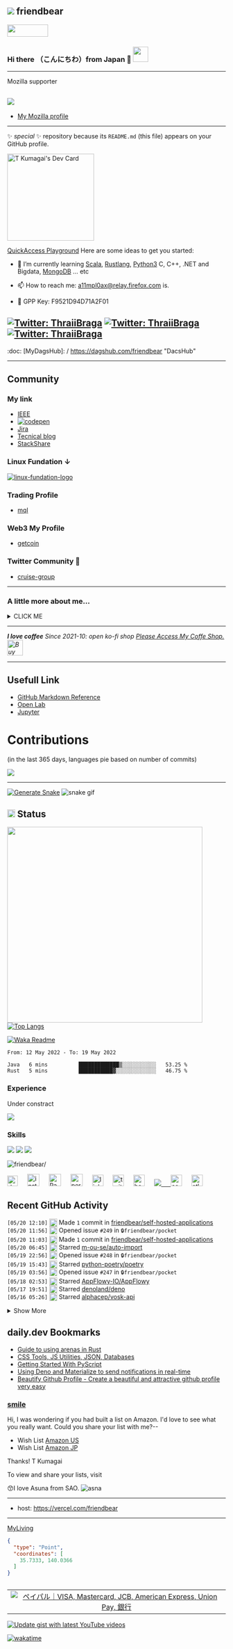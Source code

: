## <img src="https://img.icons8.com/color/48/000000/github--v3.png"/> friendbear 

<a href="https://github.com/sponsors/friendbear" title="Sponsor T Kumagai"><img src="asset/images/sponsor.svg?sanitize=true" width="94" height="28" aria-hidden="true"></a>


### Hi there （こんにちわ）from Japan :japan: <img src="https://raw.githubusercontent.com/friendbear/friendbear/main/wave.gif" width="35px">

---
<!--

![moz://a](asset/images/mozfest-logo.svg)

-->

Mozilla supporter 
## <img src="asset/images/Mozilla-supporter.svg"/>

<!--
![mozilla](asset/images/icons8-firefox-a-free-and-open-source-web-browser-developed-by-the-mozilla-foundation-50.png)
-->

- [My Mozilla profile](https://support.mozilla.org/en-US/user/friendbear)
  

---
 ✨ _special_ ✨ repository because its `README.md` (this file) appears on your GitHub profile.

<a href="https://app.daily.dev/friendbear"><img src="devcard.svg" width="200px" height="200px" alt="T Kumagai's Dev Card"/></a>

[QuickAccess Playground](https://wandbox.org/)
Here are some ideas to get you started:
<!--
- 🔭 I’m currently working on ...
-->
- 🌱 I’m currently learning [Scala](https://users.scala-lang.org/u/friendbear), [Rustlang](https://users.rust-lang.org/u/friendbear), [Python3](https://pypi.org/user/friendbear) C, C++, .NET and Bigdata, [MongoDB](https://www.mongodb.com/community/forums/u/friendbear) ... etc

- 📫 How to reach me: <a href="mailto:a11mpl0ax@relay.firefox.com">a11mpl0ax@relay.firefox.com</a> is.</p>

- 🔑 GPP Key: F9521D94D71A2F01

[![Twitter: ThraiiBraga](https://img.shields.io/twitter/follow/friendbear22?stype=social)](https://twitter.com/friendbear22)
[![Twitter: ThraiiBraga](https://img.shields.io/twitter/follow/bearsworld22?stype=social)](https://twitter.com/bearsworld22)
[![Twitter: ThraiiBraga](https://img.shields.io/twitter/follow/cruise_group_jp?stype=social)](https://twitter.com/cruise_group_jp)
---

:doc: [MyDagsHub]: / https://dagshub.com/friendbear "DacsHub"

---

<!--
<a href="https://app.daily.dev/friendbear"><img src="https://api.daily.dev/devcards/f55171042f5f40e5aeb3b88e315499f7.png?r=9vx" width="400" alt="T Kumagai's Dev Card"/></a>

-->


## Community

### My link
* [IEEE](https://spectrum.ieee.org/u/tomohiro_kumagai)
* [![codepen](/asset/images/odepen-logo.png)](https://codepen.io)
* [Jira](https://friendbear.atlassian.net)
* [Tecnical blog](https://friendbear.hashnode.dev/)
* [StackShare](https://stackshare.io/friendbear)

### Linux Fundation ↓
[![linux-fundation-logo](/asset/images/linux-fundation-logo.png)](https://openprofile.dev/profile/friendbear)


### Trading Profile
- [mql](https://www.mql5.com/ja/users/friendbear)

### Web3 My Profile

- [getcoin](https://gitcoin.co/friendbear)

### Twitter Community 🐥

- [cruise-group](https://twitter.com/i/communities/1498584754915999744)


<!--
- 👯 I’m looking to collaborate on ...
- 🤔 I’m looking for help with ...
- 💬 Ask me about ...

- 😄 Pronouns: ...
- ⚡ Fun fact: ...

-->


---

### A little more about me...

<details><summary>CLICK ME</summary>
<p>

#### We can hide anything, even code!

```scala
    #!/usr/bin/env amm
    import scala.io.Source

    trait Programmer{def programinng()}
    trait Engineer{def writting()}
    trait Manager{def communication()}
    trait FullstackEnginner { this: Programmer with Engineer with Manager =>
        def superman()
    }
    class AboutMe(name: String, weightScale: Range, likeLocations: List[String], likeLanguages: List[String])
    object AboutMe {
      def printAbout() {
        println("MyName is ${name}")
      }
      def apply(weightScale: Range, likeLocations: List[String], likeLanguages: List[String]): AboutMe =
        AboutMe(weightScale, likeLocations, likeLanguage)
    }

    type ProgramData = (Int, String, String)
    def loadProgramData(): List[ProgramData] = {
      Source.fromFile("program.csv").getLines.drop(1).map(s => {val split = s.split(',');(split(0).toInt, split(1), split(2))}).toList
    }

    @main
    def printMe() {
      val programData = loadProgramData
      val likeLogic = (like: String) => like match {
        case "hybrid" | "oop" | "functional" | "el" => true
        case _ => false
      }
      val likeLocations = List("Kyoto, Japan", "Shimane, 出雲大社", "Etc.")
      val langs = for (programs <- programData.filter(p => likeLogic(p._3)) yield programs._2
      AboutMe.apply(55 to 79, likeLocations, langs).name = "T Kumagai" printAbout
    }
```
</p>
</details>

---

<em><b>I love coffee</b> Since 2021-10: open ko-fi shop <a href="https://ko-fi.com/friendbear">Please Access My Coffe Shop.</a>
<a href='https://ko-fi.com/B0B15N77Q' target='_blank'><img height='36' style='border:0px;height:36px;' src='https://cdn.ko-fi.com/cdn/kofi2.png?v=3' border='0' alt='Buy Me a Coffee at ko-fi.com' /></a>
</em>

---

## Usefull Link

- [GitHub Markdown Reference](https://github.github.com/gfm/)
- [Open Lab](https://openlab.ncl.ac.uk/)
- [Jupyter](https://jupyter.org/)


# Contributions
(in the last 365 days, languages pie based on number of commits)

![](./profile-3d-contrib/profile-night-green.svg)

---

[![Generate Snake](https://github.com/friendbear/friendbear/actions/workflows/cronjob-make-snake-picture.yml/badge.svg)](https://github.com/friendbear/friendbear/actions/workflows/cronjob-make-snake-picture.yml)
![snake gif](https://github.com/friendbear/friendbear/blob/output/github-contribution-grid-snake.gif)
## <img src="https://image.flaticon.com/icons/svg/3306/3306281.svg" width=18/> Status
<img src="https://github-readme-stats.vercel.app/api?username=friendbear&count_private=true&theme=dracula" width="450"/>[![Top Langs](https://github-readme-stats.vercel.app/api/top-langs/?username=friendbear&layout=compact&hide=javascript,html,jupyter&theme=dracula)](https://github.com/anuraghazra/github-readme-stats)


[![Waka Readme](https://github.com/friendbear/friendbear/actions/workflows/cronjob-wakatime-generater.yml/badge.svg)](https://github.com/friendbear/friendbear/actions/workflows/cronjob-wakatime-generater.yml)


<!--START_SECTION:waka-->

```text
From: 12 May 2022 - To: 19 May 2022

Java   6 mins          █████████████▒░░░░░░░░░░░   53.25 %
Rust   5 mins          ███████████▓░░░░░░░░░░░░░   46.75 %
```

<!--END_SECTION:waka-->

<!--
![GitHub stats](https://github-readme-stats.vercel.app/api?username=friendbear&show_icons=true)  


![GitHub Activity Graph](https://activity-graph.herokuapp.com/graph?username=friendbear)  

![GitHub streak stats](https://github-readme-streak-stats.herokuapp.com/?user=friendbear)  

[![instagram badge](https://img.shields.io/badge/instagram-inductor.kela-C42D81?style=flat-square&logo=instagram)](https://www.instagram.com/inductor.kela) [![blog badge](https://img.shields.io/badge/blog-blog.inductor.me-1f425f?style=flat-square)](https://blog.inductor.me) 
[![blog badge](https://img.shields.io/badge/speakerdeck-inductor-1f425f?style=flat-square)](https://speakerdeck.com/inductor)

-->

### Experience

Under constract

<img src="https://github-readme-linkedin-iwxercbpe-friendbear22.vercel.app/experience?username=friendbear" />

### Skills

![](https://img.shields.io/badge/-Docker-EEE.svg?logo=docker&style=flat) ![](https://img.shields.io/badge/-Amazon%20AWS-232F3E.svg?logo=amazon-aws&style=flat) ![](https://img.shields.io/badge/-Linux-6C6694.svg?logo=linux&style=flat) 

<p align="left"> <img src=https://komarev.com/ghpvc/?username=friendbear alt=friendbear/> </p>

<p algin="center">
<a href="https://dev.to/friendbear"> 
<img src="https://d2fltix0v2e0sb.cloudfront.net/dev-badge.svg" alt="dev to profile" width="24px"/></a>
&emsp;
<a href= "https://instagram.com/friendbear22">
<img src="https://img.icons8.com/ios-glyphs/256/000000/instagram-new.svg" alt="instagram profile" width="28px"/></a>
&emsp;
<a href="https://www.paypal.com/paypalme/friendbear">
<img src="https://img.icons8.com/ios-glyphs/256/000000/paypal.png" alt="Pay pal me profile" width="28px"/></a> 
&emsp;
<a href="https://friendbear.github.io">
<img src="https://img.icons8.com/material/256/000000/globe--v1.png" alt="personal website" width="28px"/></a>
&emsp;
<a href="https://linkedin.com/in/friendbear">
<img src="https://img.icons8.com/ios-filled/256/000000/linkedin.svg" alt="linked in profile" width="26px"/></a>
&emsp;
<a href="https://twitter.com/friendbear22">
<img src="https://img.icons8.com/ios-filled/256/000000/twitter.svg" alt="twitter profile" width="26px"/></a>
&emsp;
<a href="https://twitter.com/bearsworld22">
<img src="https://img.icons8.com/ios-filled/256/000000/twitter.svg" alt="bearsworld" width="26px"/></a>
&emsp;
<a href="https://stackoverflow.com/users/10924993/t-kumagai">
<img src="https://img.icons8.com/ios/32/000000/stackoverflow.png"/>
&emsp;
<a href="https://community.codenewbie.org/friendbear">
<img src="https://raw.githubusercontent.com/friendbear/friendbear/main/asset/images/icon8-accuracy-50.png" alt="community" width="26px"/></a>
&emsp;
<a href="https://friendbear.atlassian.net">
<img src="https://raw.githubusercontent.com/friendbear/friendbear/main/asset/images/icon8-atlassian-50.png" alt="atlassian" width="26px"/></a>
&emsp;


[email]: mailto:s8zmnonun@relay.firefox.com
[twitter]: https://twitter.com/friendbear22
[devdojo]: https://devdojo.com/friendbear
[dev.to]: https://dev.to/friendbear
[linkedin]: https://www.linkedin.com/in/friendbear
[stakoverflow]: https://stackoverflow.com/users/10924993/t-kumagai


## Recent GitHub Activity

<!--START_SECTION:activity-->
`[05/20 12:10]` <img alt="📝" src="https://github.com/cheesits456/github-activity-readme/raw/master/icons/commit.png" align="top" height="18"> Made `1` commit in [friendbear/self-hosted-applications](https://github.com/friendbear/self-hosted-applications)  
`[05/20 11:56]` <img alt="❗️" src="https://github.com/cheesits456/github-activity-readme/raw/master/icons/issue.png" align="top" height="18"> Opened issue `#249` in <span title="Private Repo">`🔒friendbear/pocket`</span>  
`[05/20 11:03]` <img alt="📝" src="https://github.com/cheesits456/github-activity-readme/raw/master/icons/commit.png" align="top" height="18"> Made `1` commit in [friendbear/self-hosted-applications](https://github.com/friendbear/self-hosted-applications)  
`[05/20 06:45]` <img alt="⭐" src="https://github.com/cheesits456/github-activity-readme/raw/master/icons/star.png" align="top" height="18"> Starred [m-ou-se/auto-import](https://github.com/m-ou-se/auto-import)  
`[05/19 22:56]` <img alt="❗️" src="https://github.com/cheesits456/github-activity-readme/raw/master/icons/issue.png" align="top" height="18"> Opened issue `#248` in <span title="Private Repo">`🔒friendbear/pocket`</span>  
`[05/19 15:43]` <img alt="⭐" src="https://github.com/cheesits456/github-activity-readme/raw/master/icons/star.png" align="top" height="18"> Starred [python-poetry/poetry](https://github.com/python-poetry/poetry)  
`[05/19 03:56]` <img alt="❗️" src="https://github.com/cheesits456/github-activity-readme/raw/master/icons/issue.png" align="top" height="18"> Opened issue `#247` in <span title="Private Repo">`🔒friendbear/pocket`</span>  
`[05/18 02:53]` <img alt="⭐" src="https://github.com/cheesits456/github-activity-readme/raw/master/icons/star.png" align="top" height="18"> Starred [AppFlowy-IO/AppFlowy](https://github.com/AppFlowy-IO/AppFlowy)  
`[05/17 19:51]` <img alt="⭐" src="https://github.com/cheesits456/github-activity-readme/raw/master/icons/star.png" align="top" height="18"> Starred [denoland/deno](https://github.com/denoland/deno)  
`[05/16 05:26]` <img alt="⭐" src="https://github.com/cheesits456/github-activity-readme/raw/master/icons/star.png" align="top" height="18"> Starred [alphacep/vosk-api](https://github.com/alphacep/vosk-api)  

<details><summary>Show More</summary>

`[05/16 05:00]` <img alt="⭐" src="https://github.com/cheesits456/github-activity-readme/raw/master/icons/star.png" align="top" height="18"> Starred [confluentinc/ksql](https://github.com/confluentinc/ksql)  
`[05/15 15:56]` <img alt="❗️" src="https://github.com/cheesits456/github-activity-readme/raw/master/icons/issue.png" align="top" height="18"> Opened issue `#246` in <span title="Private Repo">`🔒friendbear/pocket`</span>  
`[05/15 00:23]` <img alt="⭐" src="https://github.com/cheesits456/github-activity-readme/raw/master/icons/star.png" align="top" height="18"> Starred [curl/curl](https://github.com/curl/curl)  
`[05/14 00:56]` <img alt="❗️" src="https://github.com/cheesits456/github-activity-readme/raw/master/icons/issue.png" align="top" height="18"> Opened issue `#245` in <span title="Private Repo">`🔒friendbear/pocket`</span>  
`[05/13 23:26]` <img alt="⭐" src="https://github.com/cheesits456/github-activity-readme/raw/master/icons/star.png" align="top" height="18"> Starred [Cveinnt/LiveTerm](https://github.com/Cveinnt/LiveTerm)  
`[05/13 08:49]` <img alt="⭐" src="https://github.com/cheesits456/github-activity-readme/raw/master/icons/star.png" align="top" height="18"> Starred [duckdb/duckdb](https://github.com/duckdb/duckdb)  
`[05/12 11:17]` <img alt="⭐" src="https://github.com/cheesits456/github-activity-readme/raw/master/icons/star.png" align="top" height="18"> Starred [arjun-sir/SaveToNotion](https://github.com/arjun-sir/SaveToNotion)  
`[05/12 10:18]` <img alt="⭐" src="https://github.com/cheesits456/github-activity-readme/raw/master/icons/star.png" align="top" height="18"> Starred [github/gh-valet](https://github.com/github/gh-valet)  
`[05/12 05:45]` <img alt="⭐" src="https://github.com/cheesits456/github-activity-readme/raw/master/icons/star.png" align="top" height="18"> Starred [markdoc/markdoc](https://github.com/markdoc/markdoc)  
`[05/11 23:20]` <img alt="⭐" src="https://github.com/cheesits456/github-activity-readme/raw/master/icons/star.png" align="top" height="18"> Starred [twitterdev/twitter-streaming-framework](https://github.com/twitterdev/twitter-streaming-framework)  
`[05/11 08:56]` <img alt="❗️" src="https://github.com/cheesits456/github-activity-readme/raw/master/icons/issue.png" align="top" height="18"> Opened issue `#244` in <span title="Private Repo">`🔒friendbear/pocket`</span>  
`[05/10 10:57]` <img alt="⭐" src="https://github.com/cheesits456/github-activity-readme/raw/master/icons/star.png" align="top" height="18"> Starred [kedacore/keda](https://github.com/kedacore/keda)  
`[05/10 10:07]` <img alt="📂" src="https://github.com/cheesits456/github-activity-readme/raw/master/icons/create-branch.png" align="top" height="18"> Created branch [`main`](https://github.com/friendbear/self-hosted-applications/tree/main) in [friendbear/self-hosted-applications](https://github.com/friendbear/self-hosted-applications)  
`[05/10 09:58]` <img alt="➕" src="https://github.com/cheesits456/github-activity-readme/raw/master/icons/create-repo.png" align="top" height="18"> Created repository [friendbear/self-hosted-applications](https://github.com/friendbear/self-hosted-applications)  
`[05/10 09:47]` <img alt="⭐" src="https://github.com/cheesits456/github-activity-readme/raw/master/icons/star.png" align="top" height="18"> Starred [filebrowser/filebrowser](https://github.com/filebrowser/filebrowser)  
`[05/10 08:56]` <img alt="❗️" src="https://github.com/cheesits456/github-activity-readme/raw/master/icons/issue.png" align="top" height="18"> Opened issue `#243` in <span title="Private Repo">`🔒friendbear/pocket`</span>  
`[05/10 05:59]` <img alt="🍴" src="https://github.com/cheesits456/github-activity-readme/raw/master/icons/fork.png" align="top" height="18"> Forked [TryGhost/Ghost](https://github.com/TryGhost/Ghost) to [friendbear/Ghost](https://github.com/friendbear/Ghost)  
`[05/10 05:54]` <img alt="⭐" src="https://github.com/cheesits456/github-activity-readme/raw/master/icons/star.png" align="top" height="18"> Starred [TryGhost/Ghost](https://github.com/TryGhost/Ghost)  
`[05/08 12:56]` <img alt="❗️" src="https://github.com/cheesits456/github-activity-readme/raw/master/icons/issue.png" align="top" height="18"> Opened issue `#242` in <span title="Private Repo">`🔒friendbear/pocket`</span>  
`[05/08 11:56]` <img alt="❗️" src="https://github.com/cheesits456/github-activity-readme/raw/master/icons/issue.png" align="top" height="18"> Opened issue `#241` in <span title="Private Repo">`🔒friendbear/pocket`</span>  
`[05/08 00:34]` <img alt="⭐" src="https://github.com/cheesits456/github-activity-readme/raw/master/icons/star.png" align="top" height="18"> Starred [BabylonJS/Editor](https://github.com/BabylonJS/Editor)  
`[05/07 13:18]` <img alt="⭐" src="https://github.com/cheesits456/github-activity-readme/raw/master/icons/star.png" align="top" height="18"> Starred [bennadel/Signature-Generator](https://github.com/bennadel/Signature-Generator)  
`[05/07 12:36]` <img alt="⭐" src="https://github.com/cheesits456/github-activity-readme/raw/master/icons/star.png" align="top" height="18"> Starred [Nican/Furland](https://github.com/Nican/Furland)  
`[05/07 09:12]` <img alt="⭐" src="https://github.com/cheesits456/github-activity-readme/raw/master/icons/star.png" align="top" height="18"> Starred [dhondta/dronesploit](https://github.com/dhondta/dronesploit)  
`[05/06 14:15]` <img alt="⭐" src="https://github.com/cheesits456/github-activity-readme/raw/master/icons/star.png" align="top" height="18"> Starred [bluesky-social/adx](https://github.com/bluesky-social/adx)  
`[05/06 13:56]` <img alt="❗️" src="https://github.com/cheesits456/github-activity-readme/raw/master/icons/issue.png" align="top" height="18"> Opened issue `#240` in <span title="Private Repo">`🔒friendbear/pocket`</span>  
`[05/06 05:56]` <img alt="⭐" src="https://github.com/cheesits456/github-activity-readme/raw/master/icons/star.png" align="top" height="18"> Starred [twitterdev/Bookmarks-Notion-Notebook](https://github.com/twitterdev/Bookmarks-Notion-Notebook)  
`[05/06 01:10]` <img alt="⭐" src="https://github.com/cheesits456/github-activity-readme/raw/master/icons/star.png" align="top" height="18"> Starred [rust-lang/this-week-in-rust](https://github.com/rust-lang/this-week-in-rust)  
`[05/05 07:08]` <img alt="⭐" src="https://github.com/cheesits456/github-activity-readme/raw/master/icons/star.png" align="top" height="18"> Starred [odedshimon/BruteShark](https://github.com/odedshimon/BruteShark)  
`[05/05 06:53]` <img alt="⭐" src="https://github.com/cheesits456/github-activity-readme/raw/master/icons/star.png" align="top" height="18"> Starred [m3n0sd0n4ld/uDork](https://github.com/m3n0sd0n4ld/uDork)  
`[05/04 11:43]` <img alt="🎉" src="https://github.com/cheesits456/github-activity-readme/raw/master/icons/merge.png" align="top" height="18"> Merged PR [`#6`](https://github.com//friendbear/100days-of-code-confluent-cloud-kafka/pull/6 'ksql create table, insert, select, transrate..') in [friendbear/100days-of-code-confluent-cloud-kafka](https://github.com/friendbear/100days-of-code-confluent-cloud-kafka)  
`[05/04 11:43]` <img alt="📝" src="https://github.com/cheesits456/github-activity-readme/raw/master/icons/commit.png" align="top" height="18"> Made `2` commits in [friendbear/100days-of-code-confluent-cloud-kafka](https://github.com/friendbear/100days-of-code-confluent-cloud-kafka)  
`[05/04 11:42]` <img alt="✅" src="https://github.com/cheesits456/github-activity-readme/raw/master/icons/pr-open.png" align="top" height="18"> Opened PR [`#6`](https://github.com//friendbear/100days-of-code-confluent-cloud-kafka/pull/6 'ksql create table, insert, select, transrate..') in [friendbear/100days-of-code-confluent-cloud-kafka](https://github.com/friendbear/100days-of-code-confluent-cloud-kafka)  
`[05/04 11:36]` <img alt="📝" src="https://github.com/cheesits456/github-activity-readme/raw/master/icons/commit.png" align="top" height="18"> Made `2` commits in [friendbear/100days-of-code-confluent-cloud-kafka](https://github.com/friendbear/100days-of-code-confluent-cloud-kafka)  
`[05/04 11:36]` <img alt="🎉" src="https://github.com/cheesits456/github-activity-readme/raw/master/icons/merge.png" align="top" height="18"> Merged PR [`#5`](https://github.com//friendbear/100days-of-code-confluent-cloud-kafka/pull/5 '100days of code day2') in [friendbear/100days-of-code-confluent-cloud-kafka](https://github.com/friendbear/100days-of-code-confluent-cloud-kafka)  
`[05/04 11:36]` <img alt="📝" src="https://github.com/cheesits456/github-activity-readme/raw/master/icons/commit.png" align="top" height="18"> Made `1` commit in [friendbear/100days-of-code-confluent-cloud-kafka](https://github.com/friendbear/100days-of-code-confluent-cloud-kafka)  
`[05/04 11:26]` <img alt="✅" src="https://github.com/cheesits456/github-activity-readme/raw/master/icons/pr-open.png" align="top" height="18"> Opened PR [`#5`](https://github.com//friendbear/100days-of-code-confluent-cloud-kafka/pull/5 '100days of code day2') in [friendbear/100days-of-code-confluent-cloud-kafka](https://github.com/friendbear/100days-of-code-confluent-cloud-kafka)  
`[05/04 11:22]` <img alt="📝" src="https://github.com/cheesits456/github-activity-readme/raw/master/icons/commit.png" align="top" height="18"> Made `1` commit in [friendbear/auth-service](https://github.com/friendbear/auth-service)  
`[05/04 07:56]` <img alt="❗️" src="https://github.com/cheesits456/github-activity-readme/raw/master/icons/issue.png" align="top" height="18"> Opened issue `#239` in <span title="Private Repo">`🔒friendbear/pocket`</span>  
`[05/04 07:44]` <img alt="🍴" src="https://github.com/cheesits456/github-activity-readme/raw/master/icons/fork.png" align="top" height="18"> Forked [onceupon/Bash-Oneliner](https://github.com/onceupon/Bash-Oneliner) to [friendbear/Bash-Oneliner](https://github.com/friendbear/Bash-Oneliner)  
`[05/04 03:09]` <img alt="📂" src="https://github.com/cheesits456/github-activity-readme/raw/master/icons/create-branch.png" align="top" height="18"> Created branch [`day3`](https://github.com/friendbear/100days-of-code-confluent-cloud-kafka/tree/day3) in [friendbear/100days-of-code-confluent-cloud-kafka](https://github.com/friendbear/100days-of-code-confluent-cloud-kafka)  
`[05/04 02:05]` <img alt="📝" src="https://github.com/cheesits456/github-activity-readme/raw/master/icons/commit.png" align="top" height="18"> Made `2` commits in [friendbear/100days-of-code-confluent-cloud-kafka](https://github.com/friendbear/100days-of-code-confluent-cloud-kafka)  
`[05/04 01:56]` <img alt="❗️" src="https://github.com/cheesits456/github-activity-readme/raw/master/icons/issue.png" align="top" height="18"> Opened issue `#238` in <span title="Private Repo">`🔒friendbear/pocket`</span>  
`[05/04 01:03]` <img alt="⭐" src="https://github.com/cheesits456/github-activity-readme/raw/master/icons/star.png" align="top" height="18"> Starred [iced-rs/iced](https://github.com/iced-rs/iced)  
`[05/03 12:24]` <img alt="⭐" src="https://github.com/cheesits456/github-activity-readme/raw/master/icons/star.png" align="top" height="18"> Starred [bitlaw-jp/the-constitution-of-japan](https://github.com/bitlaw-jp/the-constitution-of-japan)  
`[05/03 07:05]` <img alt="📂" src="https://github.com/cheesits456/github-activity-readme/raw/master/icons/create-branch.png" align="top" height="18"> Created branch [`master`](https://github.com/friendbear/python-games/tree/master) in [friendbear/python-games](https://github.com/friendbear/python-games)  
`[05/03 06:49]` <img alt="➕" src="https://github.com/cheesits456/github-activity-readme/raw/master/icons/create-repo.png" align="top" height="18"> Created repository [friendbear/python-games](https://github.com/friendbear/python-games)  
`[05/03 06:48]` <img alt="📝" src="https://github.com/cheesits456/github-activity-readme/raw/master/icons/commit.png" align="top" height="18"> Made `3` commits in [friendbear/vector](https://github.com/friendbear/vector)  
`[05/03 06:03]` <img alt="📂" src="https://github.com/cheesits456/github-activity-readme/raw/master/icons/create-branch.png" align="top" height="18"> Created branch [`main`](https://github.com/friendbear/vector/tree/main) in [friendbear/vector](https://github.com/friendbear/vector)  
`[05/03 06:03]` <img alt="➕" src="https://github.com/cheesits456/github-activity-readme/raw/master/icons/create-repo.png" align="top" height="18"> Created repository [friendbear/vector](https://github.com/friendbear/vector)  
`[05/03 04:31]` <img alt="📝" src="https://github.com/cheesits456/github-activity-readme/raw/master/icons/commit.png" align="top" height="18"> Made `1` commit in [friendbear/mailhog-strage-mongodb](https://github.com/friendbear/mailhog-strage-mongodb)  
`[05/03 04:30]` <img alt="📂" src="https://github.com/cheesits456/github-activity-readme/raw/master/icons/create-branch.png" align="top" height="18"> Created branch [`main`](https://github.com/friendbear/mailhog-strage-mongodb/tree/main) in [friendbear/mailhog-strage-mongodb](https://github.com/friendbear/mailhog-strage-mongodb)  
`[05/03 04:29]` <img alt="➕" src="https://github.com/cheesits456/github-activity-readme/raw/master/icons/create-repo.png" align="top" height="18"> Created repository [friendbear/mailhog-strage-mongodb](https://github.com/friendbear/mailhog-strage-mongodb)  
`[05/03 00:27]` <img alt="⭐" src="https://github.com/cheesits456/github-activity-readme/raw/master/icons/star.png" align="top" height="18"> Starred [SebLague/Geographical-Adventures](https://github.com/SebLague/Geographical-Adventures)  
`[05/02 22:57]` <img alt="⭐" src="https://github.com/cheesits456/github-activity-readme/raw/master/icons/star.png" align="top" height="18"> Starred [rcaloras/bash-preexec](https://github.com/rcaloras/bash-preexec)  
`[05/02 22:49]` <img alt="⭐" src="https://github.com/cheesits456/github-activity-readme/raw/master/icons/star.png" align="top" height="18"> Starred [ASHWIN990/ADB-Toolkit](https://github.com/ASHWIN990/ADB-Toolkit)  
`[05/02 08:56]` <img alt="❗️" src="https://github.com/cheesits456/github-activity-readme/raw/master/icons/issue.png" align="top" height="18"> Opened issue `#237` in <span title="Private Repo">`🔒friendbear/pocket`</span>  
`[05/02 06:56]` <img alt="❗️" src="https://github.com/cheesits456/github-activity-readme/raw/master/icons/issue.png" align="top" height="18"> Opened issue `#236` in <span title="Private Repo">`🔒friendbear/pocket`</span>  
`[05/02 01:28]` <img alt="⭐" src="https://github.com/cheesits456/github-activity-readme/raw/master/icons/star.png" align="top" height="18"> Starred [apache/ignite-3](https://github.com/apache/ignite-3)  
`[05/01 08:56]` <img alt="❗️" src="https://github.com/cheesits456/github-activity-readme/raw/master/icons/issue.png" align="top" height="18"> Opened issue `#235` in <span title="Private Repo">`🔒friendbear/pocket`</span>  
`[04/30 14:21]` <img alt="📝" src="https://github.com/cheesits456/github-activity-readme/raw/master/icons/commit.png" align="top" height="18"> Made `1` commit in [friendbear/100days-of-code-confluent-cloud-kafka](https://github.com/friendbear/100days-of-code-confluent-cloud-kafka)  
`[04/30 11:14]` <img alt="⭐" src="https://github.com/cheesits456/github-activity-readme/raw/master/icons/star.png" align="top" height="18"> Starred [cloudflare/scala-worker-hello-world](https://github.com/cloudflare/scala-worker-hello-world)  
`[04/30 11:04]` <img alt="⭐" src="https://github.com/cheesits456/github-activity-readme/raw/master/icons/star.png" align="top" height="18"> Starred [cloudflare/ssh-log-cli](https://github.com/cloudflare/ssh-log-cli)  
`[04/30 10:57]` <img alt="⭐" src="https://github.com/cheesits456/github-activity-readme/raw/master/icons/star.png" align="top" height="18"> Starred [cloudflare/terraform-provider-cloudflare](https://github.com/cloudflare/terraform-provider-cloudflare)  
`[04/30 05:33]` <img alt="⭐" src="https://github.com/cheesits456/github-activity-readme/raw/master/icons/star.png" align="top" height="18"> Starred [pwa-builder/PWABuilder](https://github.com/pwa-builder/PWABuilder)  
`[04/30 05:26]` <img alt="⭐" src="https://github.com/cheesits456/github-activity-readme/raw/master/icons/star.png" align="top" height="18"> Starred [pwa-builder/pwa-starter](https://github.com/pwa-builder/pwa-starter)  
`[04/30 04:56]` <img alt="❗️" src="https://github.com/cheesits456/github-activity-readme/raw/master/icons/issue.png" align="top" height="18"> Opened issue `#234` in <span title="Private Repo">`🔒friendbear/pocket`</span>  
`[04/29 10:57]` <img alt="⭐" src="https://github.com/cheesits456/github-activity-readme/raw/master/icons/star.png" align="top" height="18"> Starred [hasura/graphql-engine](https://github.com/hasura/graphql-engine)  
`[04/29 03:13]` <img alt="⭐" src="https://github.com/cheesits456/github-activity-readme/raw/master/icons/star.png" align="top" height="18"> Starred [BandaiNamcoResearchInc/Bandai-Namco-Research-Motiondataset](https://github.com/BandaiNamcoResearchInc/Bandai-Namco-Research-Motiondataset)  
`[04/29 03:12]` <img alt="⭐" src="https://github.com/cheesits456/github-activity-readme/raw/master/icons/star.png" align="top" height="18"> Starred [DeepMotionEditing/deep-motion-editing](https://github.com/DeepMotionEditing/deep-motion-editing)  
`[04/29 02:32]` <img alt="📂" src="https://github.com/cheesits456/github-activity-readme/raw/master/icons/create-branch.png" align="top" height="18"> Created branch [`master`](https://github.com/friendbear/dotfiles/tree/master) in [friendbear/dotfiles](https://github.com/friendbear/dotfiles)  
`[04/28 08:15]` <img alt="⭐" src="https://github.com/cheesits456/github-activity-readme/raw/master/icons/star.png" align="top" height="18"> Starred [bevyengine/bevy](https://github.com/bevyengine/bevy)  
`[04/28 05:44]` <img alt="📝" src="https://github.com/cheesits456/github-activity-readme/raw/master/icons/commit.png" align="top" height="18"> Made `6` commits in [friendbear/hello-github-actions](https://github.com/friendbear/hello-github-actions)  
`[04/28 05:44]` <img alt="🎉" src="https://github.com/cheesits456/github-activity-readme/raw/master/icons/merge.png" align="top" height="18"> Merged PR [`#2`](https://github.com//friendbear/hello-github-actions/pull/2 'Create Dockerfile') in [friendbear/hello-github-actions](https://github.com/friendbear/hello-github-actions)  
`[04/28 05:42]` <img alt="📝" src="https://github.com/cheesits456/github-activity-readme/raw/master/icons/commit.png" align="top" height="18"> Made `4` commits in [friendbear/hello-github-actions](https://github.com/friendbear/hello-github-actions)  
`[04/28 05:32]` <img alt="✅" src="https://github.com/cheesits456/github-activity-readme/raw/master/icons/pr-open.png" align="top" height="18"> Opened PR [`#2`](https://github.com//friendbear/hello-github-actions/pull/2 'Create Dockerfile') in [friendbear/hello-github-actions](https://github.com/friendbear/hello-github-actions)  
`[04/28 05:31]` <img alt="📂" src="https://github.com/cheesits456/github-activity-readme/raw/master/icons/create-branch.png" align="top" height="18"> Created branch [`friendbear-patch-1`](https://github.com/friendbear/hello-github-actions/tree/friendbear-patch-1) in [friendbear/hello-github-actions](https://github.com/friendbear/hello-github-actions)  
`[04/28 05:29]` <img alt="📂" src="https://github.com/cheesits456/github-activity-readme/raw/master/icons/create-branch.png" align="top" height="18"> Created branch [`main`](https://github.com/friendbear/hello-github-actions/tree/main) in [friendbear/hello-github-actions](https://github.com/friendbear/hello-github-actions)  
`[04/28 05:29]` <img alt="➕" src="https://github.com/cheesits456/github-activity-readme/raw/master/icons/create-repo.png" align="top" height="18"> Created repository [friendbear/hello-github-actions](https://github.com/friendbear/hello-github-actions)  
`[04/28 03:25]` <img alt="⭐" src="https://github.com/cheesits456/github-activity-readme/raw/master/icons/star.png" align="top" height="18"> Starred [mihaip/infinite-mac](https://github.com/mihaip/infinite-mac)  
`[04/28 02:57]` <img alt="❗️" src="https://github.com/cheesits456/github-activity-readme/raw/master/icons/issue.png" align="top" height="18"> Opened issue `#233` in <span title="Private Repo">`🔒friendbear/pocket`</span>  
`[04/27 15:52]` <img alt="⭐" src="https://github.com/cheesits456/github-activity-readme/raw/master/icons/star.png" align="top" height="18"> Starred [mongodb/mongodb-atlas-cli](https://github.com/mongodb/mongodb-atlas-cli)  
`[04/27 02:13]` <img alt="⭐" src="https://github.com/cheesits456/github-activity-readme/raw/master/icons/star.png" align="top" height="18"> Starred [AykutSarac/jsonvisio.com](https://github.com/AykutSarac/jsonvisio.com)  
`[04/26 23:31]` <img alt="⭐" src="https://github.com/cheesits456/github-activity-readme/raw/master/icons/star.png" align="top" height="18"> Starred [jsonhero-io/jsonhero-web](https://github.com/jsonhero-io/jsonhero-web)  
`[04/26 12:23]` <img alt="⭐" src="https://github.com/cheesits456/github-activity-readme/raw/master/icons/star.png" align="top" height="18"> Starred [uncl3armen/Autonomous_Land_Vehicle](https://github.com/uncl3armen/Autonomous_Land_Vehicle)  
`[04/26 10:53]` <img alt="🍴" src="https://github.com/cheesits456/github-activity-readme/raw/master/icons/fork.png" align="top" height="18"> Forked [schacko-samples/kafka-summit-london-2022](https://github.com/schacko-samples/kafka-summit-london-2022) to [friendbear/kafka-springboot-java-local](https://github.com/friendbear/kafka-springboot-java-local)  
`[04/26 10:48]` <img alt="⭐" src="https://github.com/cheesits456/github-activity-readme/raw/master/icons/star.png" align="top" height="18"> Starred [schacko-samples/kafka-summit-london-2022](https://github.com/schacko-samples/kafka-summit-london-2022)  
`[04/26 09:18]` <img alt="⭐" src="https://github.com/cheesits456/github-activity-readme/raw/master/icons/star.png" align="top" height="18"> Starred [treeverse/lakeFS](https://github.com/treeverse/lakeFS)  
`[04/26 06:06]` <img alt="❗️" src="https://github.com/cheesits456/github-activity-readme/raw/master/icons/issue.png" align="top" height="18"> Opened issue `#232` in <span title="Private Repo">`🔒friendbear/pocket`</span>  
`[04/26 04:23]` <img alt="❗️" src="https://github.com/cheesits456/github-activity-readme/raw/master/icons/issue.png" align="top" height="18"> Opened issue [`#8`](https://github.com//friendbear/friendbear/issues/8 'Update CRITATION(.crf)') in [friendbear/friendbear](https://github.com/friendbear/friendbear)  
`[04/26 03:31]` <img alt="⭐" src="https://github.com/cheesits456/github-activity-readme/raw/master/icons/star.png" align="top" height="18"> Starred [MunGell/awesome-for-beginners](https://github.com/MunGell/awesome-for-beginners)  
`[04/26 02:43]` <img alt="❗️" src="https://github.com/cheesits456/github-activity-readme/raw/master/icons/issue.png" align="top" height="18"> Opened issue [`#4`](https://github.com//friendbear/100days-of-code-confluent-cloud-kafka/issues/4 'ksqlDB tutorial') in [friendbear/100days-of-code-confluent-cloud-kafka](https://github.com/friendbear/100days-of-code-confluent-cloud-kafka)  
`[04/26 02:24]` <img alt="⭐" src="https://github.com/cheesits456/github-activity-readme/raw/master/icons/star.png" align="top" height="18"> Starred [dimensionhq/fleet](https://github.com/dimensionhq/fleet)  
`[04/25 18:02]` <img alt="📝" src="https://github.com/cheesits456/github-activity-readme/raw/master/icons/commit.png" align="top" height="18"> Made `1` commit in [friendbear/friendbear](https://github.com/friendbear/friendbear)  
`[04/25 15:28]` <img alt="📂" src="https://github.com/cheesits456/github-activity-readme/raw/master/icons/create-branch.png" align="top" height="18"> Created branch [`day2`](https://github.com/friendbear/100days-of-code-confluent-cloud-kafka/tree/day2) in [friendbear/100days-of-code-confluent-cloud-kafka](https://github.com/friendbear/100days-of-code-confluent-cloud-kafka)  
`[04/25 03:56]` <img alt="❗️" src="https://github.com/cheesits456/github-activity-readme/raw/master/icons/issue.png" align="top" height="18"> Opened issue `#231` in <span title="Private Repo">`🔒friendbear/pocket`</span>  
`[04/25 00:53]` <img alt="⭐" src="https://github.com/cheesits456/github-activity-readme/raw/master/icons/star.png" align="top" height="18"> Starred [nhost/nhost](https://github.com/nhost/nhost)  
`[04/24 09:56]` <img alt="❗️" src="https://github.com/cheesits456/github-activity-readme/raw/master/icons/issue.png" align="top" height="18"> Opened issue `#230` in <span title="Private Repo">`🔒friendbear/pocket`</span>  
`[04/24 08:00]` <img alt="⭐" src="https://github.com/cheesits456/github-activity-readme/raw/master/icons/star.png" align="top" height="18"> Starred [paypal-examples/docs-examples](https://github.com/paypal-examples/docs-examples)  
`[04/24 01:54]` <img alt="⭐" src="https://github.com/cheesits456/github-activity-readme/raw/master/icons/star.png" align="top" height="18"> Starred [damiafuentes/DJITelloPy](https://github.com/damiafuentes/DJITelloPy)  
`[04/24 00:59]` <img alt="⭐" src="https://github.com/cheesits456/github-activity-readme/raw/master/icons/star.png" align="top" height="18"> Starred [ValveSoftware/Proton](https://github.com/ValveSoftware/Proton)  
`[04/24 00:56]` <img alt="❗️" src="https://github.com/cheesits456/github-activity-readme/raw/master/icons/issue.png" align="top" height="18"> Opened issue `#229` in <span title="Private Repo">`🔒friendbear/pocket`</span>  
`[04/23 07:23]` <img alt="⭐" src="https://github.com/cheesits456/github-activity-readme/raw/master/icons/star.png" align="top" height="18"> Starred [maziac/DeZog](https://github.com/maziac/DeZog)  
`[04/23 03:43]` <img alt="⭐" src="https://github.com/cheesits456/github-activity-readme/raw/master/icons/star.png" align="top" height="18"> Starred [nerfies/nerfies.github.io](https://github.com/nerfies/nerfies.github.io)  
`[04/22 12:37]` <img alt="📝" src="https://github.com/cheesits456/github-activity-readme/raw/master/icons/commit.png" align="top" height="18"> Made `1` commit in [cruise-group/.github](https://github.com/cruise-group/.github)  
`[04/22 12:11]` <img alt="📂" src="https://github.com/cheesits456/github-activity-readme/raw/master/icons/create-branch.png" align="top" height="18"> Created branch [`main`](https://github.com/cruise-group/codespaces-dev-01/tree/main) in [cruise-group/codespaces-dev-01](https://github.com/cruise-group/codespaces-dev-01)  
`[04/22 12:11]` <img alt="➕" src="https://github.com/cheesits456/github-activity-readme/raw/master/icons/create-repo.png" align="top" height="18"> Created repository [cruise-group/codespaces-dev-01](https://github.com/cruise-group/codespaces-dev-01)  
`[04/22 12:08]` <img alt="📂" src="https://github.com/cheesits456/github-activity-readme/raw/master/icons/create-branch.png" align="top" height="18"> Created branch `main` in <span title="Private Repo">`🔒cruise-group/sturdy-goggles`</span>  
`[04/22 12:08]` <img alt="➕" src="https://github.com/cheesits456/github-activity-readme/raw/master/icons/create-repo.png" align="top" height="18"> Created repository <span title="Private Repo">`🔒cruise-group/sturdy-goggles`</span>  
`[04/22 11:57]` <img alt="❗️" src="https://github.com/cheesits456/github-activity-readme/raw/master/icons/issue.png" align="top" height="18"> Opened issue [`#1`](https://github.com//cruise-group/codespaces-01/issues/1 'About dev containers') in [cruise-group/codespaces-01](https://github.com/cruise-group/codespaces-01)  
`[04/22 11:31]` <img alt="📂" src="https://github.com/cheesits456/github-activity-readme/raw/master/icons/create-branch.png" align="top" height="18"> Created branch [`main`](https://github.com/cruise-group/codespaces-01/tree/main) in [cruise-group/codespaces-01](https://github.com/cruise-group/codespaces-01)  
`[04/22 11:31]` <img alt="➕" src="https://github.com/cheesits456/github-activity-readme/raw/master/icons/create-repo.png" align="top" height="18"> Created repository [cruise-group/codespaces-01](https://github.com/cruise-group/codespaces-01)  
`[04/21 13:02]` <img alt="❗️" src="https://github.com/cheesits456/github-activity-readme/raw/master/icons/issue.png" align="top" height="18"> Opened issue [`#1`](https://github.com//friendbear/katacoda-scenarios/issues/1 '[Error]katacoda scenarios:create') in [friendbear/katacoda-scenarios](https://github.com/friendbear/katacoda-scenarios)  
`[04/21 12:49]` <img alt="📂" src="https://github.com/cheesits456/github-activity-readme/raw/master/icons/create-branch.png" align="top" height="18"> Created branch [`main`](https://github.com/friendbear/katacoda-scenarios/tree/main) in [friendbear/katacoda-scenarios](https://github.com/friendbear/katacoda-scenarios)  
`[04/21 12:48]` <img alt="➕" src="https://github.com/cheesits456/github-activity-readme/raw/master/icons/create-repo.png" align="top" height="18"> Created repository [friendbear/katacoda-scenarios](https://github.com/friendbear/katacoda-scenarios)  
`[04/21 12:22]` <img alt="📝" src="https://github.com/cheesits456/github-activity-readme/raw/master/icons/commit.png" align="top" height="18"> Made `1` commit in [friendbear/solace-cloud-admin-traning](https://github.com/friendbear/solace-cloud-admin-traning)  
`[04/21 12:19]` <img alt="📂" src="https://github.com/cheesits456/github-activity-readme/raw/master/icons/create-branch.png" align="top" height="18"> Created branch [`main`](https://github.com/friendbear/solace-cloud-admin-traning/tree/main) in [friendbear/solace-cloud-admin-traning](https://github.com/friendbear/solace-cloud-admin-traning)  
`[04/21 12:19]` <img alt="➕" src="https://github.com/cheesits456/github-activity-readme/raw/master/icons/create-repo.png" align="top" height="18"> Created repository [friendbear/solace-cloud-admin-traning](https://github.com/friendbear/solace-cloud-admin-traning)  
`[04/21 12:13]` <img alt="⭐" src="https://github.com/cheesits456/github-activity-readme/raw/master/icons/star.png" align="top" height="18"> Starred [asyncapi/spec](https://github.com/asyncapi/spec)  
`[04/21 10:29]` <img alt="⭐" src="https://github.com/cheesits456/github-activity-readme/raw/master/icons/star.png" align="top" height="18"> Starred [rwv/lookscanned.io](https://github.com/rwv/lookscanned.io)  
`[04/21 09:45]` <img alt="⭐" src="https://github.com/cheesits456/github-activity-readme/raw/master/icons/star.png" align="top" height="18"> Starred [creativetimofficial/github-profile-template](https://github.com/creativetimofficial/github-profile-template)  
`[04/21 09:38]` <img alt="⭐" src="https://github.com/cheesits456/github-activity-readme/raw/master/icons/star.png" align="top" height="18"> Starred [creativetimofficial/vision-ui-dashboard-chakra](https://github.com/creativetimofficial/vision-ui-dashboard-chakra)  
`[04/21 03:56]` <img alt="❗️" src="https://github.com/cheesits456/github-activity-readme/raw/master/icons/issue.png" align="top" height="18"> Opened issue `#228` in <span title="Private Repo">`🔒friendbear/pocket`</span>  
`[04/21 00:23]` <img alt="⭐" src="https://github.com/cheesits456/github-activity-readme/raw/master/icons/star.png" align="top" height="18"> Starred [ghostery/ghostery-extension](https://github.com/ghostery/ghostery-extension)  
`[04/20 20:56]` <img alt="❗️" src="https://github.com/cheesits456/github-activity-readme/raw/master/icons/issue.png" align="top" height="18"> Opened issue `#227` in <span title="Private Repo">`🔒friendbear/pocket`</span>  
`[04/20 20:56]` <img alt="❗️" src="https://github.com/cheesits456/github-activity-readme/raw/master/icons/issue.png" align="top" height="18"> Opened issue `#226` in <span title="Private Repo">`🔒friendbear/pocket`</span>  
`[04/20 20:46]` <img alt="⭐" src="https://github.com/cheesits456/github-activity-readme/raw/master/icons/star.png" align="top" height="18"> Starred [twitter-research/twiser](https://github.com/twitter-research/twiser)  
`[04/20 12:21]` <img alt="⭐" src="https://github.com/cheesits456/github-activity-readme/raw/master/icons/star.png" align="top" height="18"> Starred [discordjs/discord.js](https://github.com/discordjs/discord.js)  
`[04/20 12:12]` <img alt="📝" src="https://github.com/cheesits456/github-activity-readme/raw/master/icons/commit.png" align="top" height="18"> Made `6` commits in [friendbear/friendbear](https://github.com/friendbear/friendbear)  
`[04/20 09:56]` <img alt="❗️" src="https://github.com/cheesits456/github-activity-readme/raw/master/icons/issue.png" align="top" height="18"> Opened issue `#225` in <span title="Private Repo">`🔒friendbear/pocket`</span>  
`[04/19 20:12]` <img alt="⭐" src="https://github.com/cheesits456/github-activity-readme/raw/master/icons/star.png" align="top" height="18"> Starred [sqshq/sampler](https://github.com/sqshq/sampler)  
`[04/19 03:58]` <img alt="📝" src="https://github.com/cheesits456/github-activity-readme/raw/master/icons/commit.png" align="top" height="18"> Made `1` commit in [friendbear/friendbear](https://github.com/friendbear/friendbear)  
`[04/19 03:52]` <img alt="⭐" src="https://github.com/cheesits456/github-activity-readme/raw/master/icons/star.png" align="top" height="18"> Starred [ajavageek/beautifygithub](https://github.com/ajavageek/beautifygithub)  
`[04/19 01:59]` <img alt="📝" src="https://github.com/cheesits456/github-activity-readme/raw/master/icons/commit.png" align="top" height="18"> Made `1` commit in [friendbear/friendbear](https://github.com/friendbear/friendbear)  
`[04/19 01:29]` <img alt="⭐" src="https://github.com/cheesits456/github-activity-readme/raw/master/icons/star.png" align="top" height="18"> Starred [daltonmenezes/discord-guardian-action](https://github.com/daltonmenezes/discord-guardian-action)  
`[04/19 01:21]` <img alt="⭐" src="https://github.com/cheesits456/github-activity-readme/raw/master/icons/star.png" align="top" height="18"> Starred [daltonmenezes/aura-theme](https://github.com/daltonmenezes/aura-theme)  
`[04/18 07:34]` <img alt="📝" src="https://github.com/cheesits456/github-activity-readme/raw/master/icons/commit.png" align="top" height="18"> Made `2` commits in [friendbear/friendbear](https://github.com/friendbear/friendbear)  
`[04/18 05:32]` <img alt="⭐" src="https://github.com/cheesits456/github-activity-readme/raw/master/icons/star.png" align="top" height="18"> Starred [Homebrew/homebrew-cask](https://github.com/Homebrew/homebrew-cask)  
`[04/18 02:57]` <img alt="❗️" src="https://github.com/cheesits456/github-activity-readme/raw/master/icons/issue.png" align="top" height="18"> Opened issue `#224` in <span title="Private Repo">`🔒friendbear/pocket`</span>  
`[04/18 02:51]` <img alt="⭐" src="https://github.com/cheesits456/github-activity-readme/raw/master/icons/star.png" align="top" height="18"> Starred [Ostorlab/ostorlab](https://github.com/Ostorlab/ostorlab)  
`[04/18 02:17]` <img alt="⭐" src="https://github.com/cheesits456/github-activity-readme/raw/master/icons/star.png" align="top" height="18"> Starred [rome/tools](https://github.com/rome/tools)  
`[04/17 11:29]` <img alt="📝" src="https://github.com/cheesits456/github-activity-readme/raw/master/icons/commit.png" align="top" height="18"> Made `1` commit in [friendbear/friendbear](https://github.com/friendbear/friendbear)  
`[04/17 11:17]` <img alt="⭐" src="https://github.com/cheesits456/github-activity-readme/raw/master/icons/star.png" align="top" height="18"> Starred [mattmagrin/game_recommendation_engine](https://github.com/mattmagrin/game_recommendation_engine)  
`[04/17 10:54]` <img alt="📝" src="https://github.com/cheesits456/github-activity-readme/raw/master/icons/commit.png" align="top" height="18"> Made `1` commit in [friendbear/friendbear](https://github.com/friendbear/friendbear)  
`[04/17 10:40]` <img alt="🍴" src="https://github.com/cheesits456/github-activity-readme/raw/master/icons/fork.png" align="top" height="18"> Forked [natemoo-re/natemoo-re](https://github.com/natemoo-re/natemoo-re) to [friendbear/natemoo-re](https://github.com/friendbear/natemoo-re)  
`[04/17 07:17]` <img alt="📝" src="https://github.com/cheesits456/github-activity-readme/raw/master/icons/commit.png" align="top" height="18"> Made `1` commit in [friendbear/friendbear](https://github.com/friendbear/friendbear)  
`[04/17 07:04]` <img alt="🍴" src="https://github.com/cheesits456/github-activity-readme/raw/master/icons/fork.png" align="top" height="18"> Forked [parrondo/mql5-json-api](https://github.com/parrondo/mql5-json-api) to [friendbear/mql5-json-api](https://github.com/friendbear/mql5-json-api)  
`[04/17 07:00]` <img alt="⭐" src="https://github.com/cheesits456/github-activity-readme/raw/master/icons/star.png" align="top" height="18"> Starred [Popsiclestick/gist-sync-action](https://github.com/Popsiclestick/gist-sync-action)  
`[04/17 06:58]` <img alt="⭐" src="https://github.com/cheesits456/github-activity-readme/raw/master/icons/star.png" align="top" height="18"> Starred [randalhsu/OPAL](https://github.com/randalhsu/OPAL)  
`[04/17 06:50]` <img alt="⭐" src="https://github.com/cheesits456/github-activity-readme/raw/master/icons/star.png" align="top" height="18"> Starred [EA31337/EA31337](https://github.com/EA31337/EA31337)  
`[04/17 06:17]` <img alt="❗️" src="https://github.com/cheesits456/github-activity-readme/raw/master/icons/issue.png" align="top" height="18"> Opened issue [`#1`](https://github.com//mattmagrin/game_recommendation_engine/issues/1 '[Enhanced] can we add manufacturer, country, and wiki links to the column?') in [mattmagrin/game_recommendation_engine](https://github.com/mattmagrin/game_recommendation_engine)  
`[04/17 03:53]` <img alt="⭐" src="https://github.com/cheesits456/github-activity-readme/raw/master/icons/star.png" align="top" height="18"> Starred [apache/avro](https://github.com/apache/avro)  
`[04/17 03:50]` <img alt="⭐" src="https://github.com/cheesits456/github-activity-readme/raw/master/icons/star.png" align="top" height="18"> Starred [apache/iceberg](https://github.com/apache/iceberg)  
`[04/17 03:20]` <img alt="⭐" src="https://github.com/cheesits456/github-activity-readme/raw/master/icons/star.png" align="top" height="18"> Starred [google/mediapipe](https://github.com/google/mediapipe)  
`[04/17 03:06]` <img alt="⭐" src="https://github.com/cheesits456/github-activity-readme/raw/master/icons/star.png" align="top" height="18"> Starred [everythingishacked/CheekyKeys](https://github.com/everythingishacked/CheekyKeys)  
`[04/17 01:08]` <img alt="⭐" src="https://github.com/cheesits456/github-activity-readme/raw/master/icons/star.png" align="top" height="18"> Starred [ruilisi/fortune-sheet](https://github.com/ruilisi/fortune-sheet)  
`[04/15 13:28]` <img alt="⭐" src="https://github.com/cheesits456/github-activity-readme/raw/master/icons/star.png" align="top" height="18"> Starred [hoppscotch/hoppscotch](https://github.com/hoppscotch/hoppscotch)  
`[04/15 07:15]` <img alt="⭐" src="https://github.com/cheesits456/github-activity-readme/raw/master/icons/star.png" align="top" height="18"> Starred [scala-network/scala-v8.1](https://github.com/scala-network/scala-v8.1)  
`[04/14 14:59]` <img alt="⭐" src="https://github.com/cheesits456/github-activity-readme/raw/master/icons/star.png" align="top" height="18"> Starred [apache/pulsar](https://github.com/apache/pulsar)  
`[04/14 14:56]` <img alt="❗️" src="https://github.com/cheesits456/github-activity-readme/raw/master/icons/issue.png" align="top" height="18"> Opened issue `#223` in <span title="Private Repo">`🔒friendbear/pocket`</span>  
`[04/14 14:41]` <img alt="⭐" src="https://github.com/cheesits456/github-activity-readme/raw/master/icons/star.png" align="top" height="18"> Starred [vectordotdev/vector](https://github.com/vectordotdev/vector)  
`[04/14 08:01]` <img alt="⭐" src="https://github.com/cheesits456/github-activity-readme/raw/master/icons/star.png" align="top" height="18"> Starred [apache/beam](https://github.com/apache/beam)  
`[04/14 03:12]` <img alt="⭐" src="https://github.com/cheesits456/github-activity-readme/raw/master/icons/star.png" align="top" height="18"> Starred [facebook/lexical](https://github.com/facebook/lexical)  
`[04/14 02:56]` <img alt="❗️" src="https://github.com/cheesits456/github-activity-readme/raw/master/icons/issue.png" align="top" height="18"> Opened issue `#222` in <span title="Private Repo">`🔒friendbear/pocket`</span>  
`[04/13 15:15]` <img alt="⭐" src="https://github.com/cheesits456/github-activity-readme/raw/master/icons/star.png" align="top" height="18"> Starred [medusajs/medusa](https://github.com/medusajs/medusa)  
`[04/13 13:56]` <img alt="❗️" src="https://github.com/cheesits456/github-activity-readme/raw/master/icons/issue.png" align="top" height="18"> Opened issue `#221` in <span title="Private Repo">`🔒friendbear/pocket`</span>  
`[04/13 12:35]` <img alt="⭐" src="https://github.com/cheesits456/github-activity-readme/raw/master/icons/star.png" align="top" height="18"> Starred [godotengine/godot](https://github.com/godotengine/godot)  
`[04/13 12:33]` <img alt="⭐" src="https://github.com/cheesits456/github-activity-readme/raw/master/icons/star.png" align="top" height="18"> Starred [godotengine/godot-docs](https://github.com/godotengine/godot-docs)  
`[04/13 12:18]` <img alt="⭐" src="https://github.com/cheesits456/github-activity-readme/raw/master/icons/star.png" align="top" height="18"> Starred [a-little-org-called-mario/a-little-game-called-mario](https://github.com/a-little-org-called-mario/a-little-game-called-mario)  
`[04/12 03:12]` <img alt="⭐" src="https://github.com/cheesits456/github-activity-readme/raw/master/icons/star.png" align="top" height="18"> Starred [clear-code-projects/youtube-download](https://github.com/clear-code-projects/youtube-download)  
`[04/12 02:54]` <img alt="⭐" src="https://github.com/cheesits456/github-activity-readme/raw/master/icons/star.png" align="top" height="18"> Starred [redpanda-data/redpanda](https://github.com/redpanda-data/redpanda)  
`[04/11 17:19]` <img alt="⭐" src="https://github.com/cheesits456/github-activity-readme/raw/master/icons/star.png" align="top" height="18"> Starred [zellij-org/zellij](https://github.com/zellij-org/zellij)  
`[04/11 13:58]` <img alt="❗️" src="https://github.com/cheesits456/github-activity-readme/raw/master/icons/issue.png" align="top" height="18"> Opened issue `#220` in <span title="Private Repo">`🔒friendbear/pocket`</span>  
`[04/11 13:54]` <img alt="⭐" src="https://github.com/cheesits456/github-activity-readme/raw/master/icons/star.png" align="top" height="18"> Starred [adamchalmers/dingo](https://github.com/adamchalmers/dingo)  
`[04/11 12:59]` <img alt="⭐" src="https://github.com/cheesits456/github-activity-readme/raw/master/icons/star.png" align="top" height="18"> Starred [bitvecto-rs/bitvec](https://github.com/bitvecto-rs/bitvec)  
`[04/11 08:47]` <img alt="⭐" src="https://github.com/cheesits456/github-activity-readme/raw/master/icons/star.png" align="top" height="18"> Starred [clap-rs/clap](https://github.com/clap-rs/clap)  
`[04/11 08:46]` <img alt="❗️" src="https://github.com/cheesits456/github-activity-readme/raw/master/icons/issue.png" align="top" height="18"> Opened issue [`#3`](https://github.com//friendbear/100days-of-code-confluent-cloud-kafka/issues/3 'Rust crate clap 2.x -> 3.x') in [friendbear/100days-of-code-confluent-cloud-kafka](https://github.com/friendbear/100days-of-code-confluent-cloud-kafka)  
`[04/11 08:34]` <img alt="📝" src="https://github.com/cheesits456/github-activity-readme/raw/master/icons/commit.png" align="top" height="18"> Made `1` commit in [friendbear/100days-of-code-confluent-cloud-kafka](https://github.com/friendbear/100days-of-code-confluent-cloud-kafka)  
`[04/10 08:56]` <img alt="❗️" src="https://github.com/cheesits456/github-activity-readme/raw/master/icons/issue.png" align="top" height="18"> Opened issue `#219` in <span title="Private Repo">`🔒friendbear/pocket`</span>  
`[04/10 06:47]` <img alt="⭐" src="https://github.com/cheesits456/github-activity-readme/raw/master/icons/star.png" align="top" height="18"> Starred [mozilla/DeepSpeech](https://github.com/mozilla/DeepSpeech)  
`[04/10 04:18]` <img alt="⭐" src="https://github.com/cheesits456/github-activity-readme/raw/master/icons/star.png" align="top" height="18"> Starred [volcano-sh/volcano](https://github.com/volcano-sh/volcano)  
`[04/09 16:49]` <img alt="🍴" src="https://github.com/cheesits456/github-activity-readme/raw/master/icons/fork.png" align="top" height="18"> Forked [thirdweb-dev/examples](https://github.com/thirdweb-dev/examples) to [friendbear/examples](https://github.com/friendbear/examples)  
`[04/09 16:49]` <img alt="⭐" src="https://github.com/cheesits456/github-activity-readme/raw/master/icons/star.png" align="top" height="18"> Starred [thirdweb-dev/examples](https://github.com/thirdweb-dev/examples)  
`[04/09 13:47]` <img alt="❗️" src="https://github.com/cheesits456/github-activity-readme/raw/master/icons/issue.png" align="top" height="18"> Opened issue [`#2`](https://github.com//friendbear/100days-of-code-confluent-cloud-kafka/issues/2 'dependencies errors') in [friendbear/100days-of-code-confluent-cloud-kafka](https://github.com/friendbear/100days-of-code-confluent-cloud-kafka)  
`[04/09 13:45]` <img alt="❗️" src="https://github.com/cheesits456/github-activity-readme/raw/master/icons/issue.png" align="top" height="18"> Opened issue [`#1`](https://github.com//friendbear/100days-of-code-confluent-cloud-kafka/issues/1 'rdkafka0.28.0') in [friendbear/100days-of-code-confluent-cloud-kafka](https://github.com/friendbear/100days-of-code-confluent-cloud-kafka)  
`[04/09 13:41]` <img alt="📂" src="https://github.com/cheesits456/github-activity-readme/raw/master/icons/create-branch.png" align="top" height="18"> Created branch [`develop`](https://github.com/friendbear/100days-of-code-confluent-cloud-kafka/tree/develop) in [friendbear/100days-of-code-confluent-cloud-kafka](https://github.com/friendbear/100days-of-code-confluent-cloud-kafka)  
`[04/09 13:32]` <img alt="📂" src="https://github.com/cheesits456/github-activity-readme/raw/master/icons/create-branch.png" align="top" height="18"> Created branch [`main`](https://github.com/friendbear/100days-of-code-confluent-cloud-kafka/tree/main) in [friendbear/100days-of-code-confluent-cloud-kafka](https://github.com/friendbear/100days-of-code-confluent-cloud-kafka)  
`[04/09 13:12]` <img alt="➕" src="https://github.com/cheesits456/github-activity-readme/raw/master/icons/create-repo.png" align="top" height="18"> Created repository [friendbear/100days-of-code-confluent-cloud-kafka](https://github.com/friendbear/100days-of-code-confluent-cloud-kafka)  
`[04/09 08:59]` <img alt="⭐" src="https://github.com/cheesits456/github-activity-readme/raw/master/icons/star.png" align="top" height="18"> Starred [StatisticsNZ/simplevis](https://github.com/StatisticsNZ/simplevis)  
`[04/09 03:17]` <img alt="⭐" src="https://github.com/cheesits456/github-activity-readme/raw/master/icons/star.png" align="top" height="18"> Starred [darkquasar/AzureHunter](https://github.com/darkquasar/AzureHunter)  
`[04/08 16:18]` <img alt="⭐" src="https://github.com/cheesits456/github-activity-readme/raw/master/icons/star.png" align="top" height="18"> Starred [singularity-data/risingwave](https://github.com/singularity-data/risingwave)  
`[04/08 06:53]` <img alt="⭐" src="https://github.com/cheesits456/github-activity-readme/raw/master/icons/star.png" align="top" height="18"> Starred [keybase/client](https://github.com/keybase/client)  
`[04/08 06:49]` <img alt="⭐" src="https://github.com/cheesits456/github-activity-readme/raw/master/icons/star.png" align="top" height="18"> Starred [Spotifyd/spotifyd](https://github.com/Spotifyd/spotifyd)  
`[04/07 22:21]` <img alt="⭐" src="https://github.com/cheesits456/github-activity-readme/raw/master/icons/star.png" align="top" height="18"> Starred [warpdotdev/Warp](https://github.com/warpdotdev/Warp)  
`[04/07 15:11]` <img alt="⭐" src="https://github.com/cheesits456/github-activity-readme/raw/master/icons/star.png" align="top" height="18"> Starred [saulpw/visidata](https://github.com/saulpw/visidata)  
`[04/07 13:40]` <img alt="📝" src="https://github.com/cheesits456/github-activity-readme/raw/master/icons/commit.png" align="top" height="18"> Made `1` commit in [friendbear/friendbear](https://github.com/friendbear/friendbear)  
`[04/07 13:28]` <img alt="⭐" src="https://github.com/cheesits456/github-activity-readme/raw/master/icons/star.png" align="top" height="18"> Starred [OffcierCia/DeFi-Developer-Road-Map](https://github.com/OffcierCia/DeFi-Developer-Road-Map)  
`[04/07 13:28]` <img alt="⭐" src="https://github.com/cheesits456/github-activity-readme/raw/master/icons/star.png" align="top" height="18"> Starred [protofire/eth-cli](https://github.com/protofire/eth-cli)  
`[04/07 12:05]` <img alt="⭐" src="https://github.com/cheesits456/github-activity-readme/raw/master/icons/star.png" align="top" height="18"> Starred [kumahq/kuma](https://github.com/kumahq/kuma)  
`[04/07 11:36]` <img alt="⭐" src="https://github.com/cheesits456/github-activity-readme/raw/master/icons/star.png" align="top" height="18"> Starred [containerd/containerd](https://github.com/containerd/containerd)  
`[04/07 11:14]` <img alt="⭐" src="https://github.com/cheesits456/github-activity-readme/raw/master/icons/star.png" align="top" height="18"> Starred [cilium/cilium](https://github.com/cilium/cilium)  
`[04/07 10:37]` <img alt="⭐" src="https://github.com/cheesits456/github-activity-readme/raw/master/icons/star.png" align="top" height="18"> Starred [horsicq/XPEViewer](https://github.com/horsicq/XPEViewer)  
`[04/07 07:48]` <img alt="⭐" src="https://github.com/cheesits456/github-activity-readme/raw/master/icons/star.png" align="top" height="18"> Starred [infosecn1nja/Red-Teaming-Toolkit](https://github.com/infosecn1nja/Red-Teaming-Toolkit)  
`[04/07 06:28]` <img alt="⭐" src="https://github.com/cheesits456/github-activity-readme/raw/master/icons/star.png" align="top" height="18"> Starred [pranshu05/Elpha](https://github.com/pranshu05/Elpha)  
`[04/07 04:25]` <img alt="➕" src="https://github.com/cheesits456/github-activity-readme/raw/master/icons/create-repo.png" align="top" height="18"> Created repository [friendbear/Hashnode](https://github.com/friendbear/Hashnode)  
`[04/06 02:26]` <img alt="⭐" src="https://github.com/cheesits456/github-activity-readme/raw/master/icons/star.png" align="top" height="18"> Starred [xcodebuild/CodeTerminal](https://github.com/xcodebuild/CodeTerminal)  
`[04/05 06:02]` <img alt="⭐" src="https://github.com/cheesits456/github-activity-readme/raw/master/icons/star.png" align="top" height="18"> Starred [tomtom-international/postman-collections](https://github.com/tomtom-international/postman-collections)  
`[04/05 06:01]` <img alt="⭐" src="https://github.com/cheesits456/github-activity-readme/raw/master/icons/star.png" align="top" height="18"> Starred [tomtom-international/grafana-inviter](https://github.com/tomtom-international/grafana-inviter)  
`[04/05 06:00]` <img alt="⭐" src="https://github.com/cheesits456/github-activity-readme/raw/master/icons/star.png" align="top" height="18"> Starred [tomtom-international/configuration-service](https://github.com/tomtom-international/configuration-service)  
`[04/05 05:58]` <img alt="⭐" src="https://github.com/cheesits456/github-activity-readme/raw/master/icons/star.png" align="top" height="18"> Starred [tomtom-international/kotlin-tools](https://github.com/tomtom-international/kotlin-tools)  
`[04/04 05:35]` <img alt="⭐" src="https://github.com/cheesits456/github-activity-readme/raw/master/icons/star.png" align="top" height="18"> Starred [dlvhdr/gh-dash](https://github.com/dlvhdr/gh-dash)  
`[04/04 05:20]` <img alt="📝" src="https://github.com/cheesits456/github-activity-readme/raw/master/icons/commit.png" align="top" height="18"> Made `1` commit in [friendbear/friendbear](https://github.com/friendbear/friendbear)  
`[04/03 14:57]` <img alt="❗️" src="https://github.com/cheesits456/github-activity-readme/raw/master/icons/issue.png" align="top" height="18"> Opened issue `#218` in <span title="Private Repo">`🔒friendbear/pocket`</span>  
`[04/03 14:21]` <img alt="🍴" src="https://github.com/cheesits456/github-activity-readme/raw/master/icons/fork.png" align="top" height="18"> Forked [seanmonstar/warp](https://github.com/seanmonstar/warp) to [friendbear/warp](https://github.com/friendbear/warp)  
`[04/03 14:21]` <img alt="⭐" src="https://github.com/cheesits456/github-activity-readme/raw/master/icons/star.png" align="top" height="18"> Starred [seanmonstar/warp](https://github.com/seanmonstar/warp)  
`[04/03 14:18]` <img alt="⭐" src="https://github.com/cheesits456/github-activity-readme/raw/master/icons/star.png" align="top" height="18"> Starred [sunng87/handlebars-rust](https://github.com/sunng87/handlebars-rust)  
`[04/03 04:00]` <img alt="📝" src="https://github.com/cheesits456/github-activity-readme/raw/master/icons/commit.png" align="top" height="18"> Made `1` commit in [friendbear/friendbear](https://github.com/friendbear/friendbear)  
`[04/02 13:15]` <img alt="📝" src="https://github.com/cheesits456/github-activity-readme/raw/master/icons/commit.png" align="top" height="18"> Made `1` commit in [friendbear/scala-cli-lab](https://github.com/friendbear/scala-cli-lab)  
`[04/02 12:23]` <img alt="⭐" src="https://github.com/cheesits456/github-activity-readme/raw/master/icons/star.png" align="top" height="18"> Starred [com-lihaoyi/mill](https://github.com/com-lihaoyi/mill)  
`[04/02 12:08]` <img alt="⭐" src="https://github.com/cheesits456/github-activity-readme/raw/master/icons/star.png" align="top" height="18"> Starred [build-server-protocol/build-server-protocol](https://github.com/build-server-protocol/build-server-protocol)  
`[04/02 11:54]` <img alt="⭐" src="https://github.com/cheesits456/github-activity-readme/raw/master/icons/star.png" align="top" height="18"> Starred [bazelbuild/bazel](https://github.com/bazelbuild/bazel)  
`[04/02 11:42]` <img alt="⭐" src="https://github.com/cheesits456/github-activity-readme/raw/master/icons/star.png" align="top" height="18"> Starred [JetBrains/bazel-bsp](https://github.com/JetBrains/bazel-bsp)  
`[04/02 11:28]` <img alt="📂" src="https://github.com/cheesits456/github-activity-readme/raw/master/icons/create-branch.png" align="top" height="18"> Created branch [`main`](https://github.com/friendbear/scala-cli-lab/tree/main) in [friendbear/scala-cli-lab](https://github.com/friendbear/scala-cli-lab)  
`[04/02 11:28]` <img alt="➕" src="https://github.com/cheesits456/github-activity-readme/raw/master/icons/create-repo.png" align="top" height="18"> Created repository [friendbear/scala-cli-lab](https://github.com/friendbear/scala-cli-lab)  
`[04/02 03:57]` <img alt="⭐" src="https://github.com/cheesits456/github-activity-readme/raw/master/icons/star.png" align="top" height="18"> Starred [VirtusLab/scala-cli](https://github.com/VirtusLab/scala-cli)  
`[04/02 01:42]` <img alt="⭐" src="https://github.com/cheesits456/github-activity-readme/raw/master/icons/star.png" align="top" height="18"> Starred [firefox-devtools/profiler](https://github.com/firefox-devtools/profiler)  
`[03/31 13:15]` <img alt="❗️" src="https://github.com/cheesits456/github-activity-readme/raw/master/icons/issue.png" align="top" height="18"> Opened issue `#217` in <span title="Private Repo">`🔒friendbear/pocket`</span>  
`[03/31 11:23]` <img alt="⭐" src="https://github.com/cheesits456/github-activity-readme/raw/master/icons/star.png" align="top" height="18"> Starred [iptv-org/iptv](https://github.com/iptv-org/iptv)  
`[03/31 11:21]` <img alt="⭐" src="https://github.com/cheesits456/github-activity-readme/raw/master/icons/star.png" align="top" height="18"> Starred [Readme-Workflows/recent-activity](https://github.com/Readme-Workflows/recent-activity)  
`[03/31 05:04]` <img alt="➕" src="https://github.com/cheesits456/github-activity-readme/raw/master/icons/create-repo.png" align="top" height="18"> Created repository [friendbear/apache-airflow-dags](https://github.com/friendbear/apache-airflow-dags)  
`[03/30 22:49]` <img alt="🍴" src="https://github.com/cheesits456/github-activity-readme/raw/master/icons/fork.png" align="top" height="18"> Forked [swapnakpanda/Infographics](https://github.com/swapnakpanda/Infographics) to [friendbear/Infographics](https://github.com/friendbear/Infographics)  
`[03/30 22:44]` <img alt="⭐" src="https://github.com/cheesits456/github-activity-readme/raw/master/icons/star.png" align="top" height="18"> Starred [withfig/autocomplete](https://github.com/withfig/autocomplete)  
`[03/30 07:57]` <img alt="❗️" src="https://github.com/cheesits456/github-activity-readme/raw/master/icons/issue.png" align="top" height="18"> Opened issue `#216` in <span title="Private Repo">`🔒friendbear/pocket`</span>  
`[03/30 07:07]` <img alt="🍴" src="https://github.com/cheesits456/github-activity-readme/raw/master/icons/fork.png" align="top" height="18"> Forked [kafka-rust/kafka-rust](https://github.com/kafka-rust/kafka-rust) to [friendbear/kafka-rust](https://github.com/friendbear/kafka-rust)  
`[03/30 07:07]` <img alt="⭐" src="https://github.com/cheesits456/github-activity-readme/raw/master/icons/star.png" align="top" height="18"> Starred [kafka-rust/kafka-rust](https://github.com/kafka-rust/kafka-rust)  
`[03/30 07:05]` <img alt="⭐" src="https://github.com/cheesits456/github-activity-readme/raw/master/icons/star.png" align="top" height="18"> Starred [fede1024/rust-rdkafka](https://github.com/fede1024/rust-rdkafka)  
`[03/29 10:58]` <img alt="❗️" src="https://github.com/cheesits456/github-activity-readme/raw/master/icons/issue.png" align="top" height="18"> Opened issue `#215` in <span title="Private Repo">`🔒friendbear/pocket`</span>  
`[03/29 10:15]` <img alt="⭐" src="https://github.com/cheesits456/github-activity-readme/raw/master/icons/star.png" align="top" height="18"> Starred [kellyjonbrazil/jc](https://github.com/kellyjonbrazil/jc)  
`[03/29 05:29]` <img alt="⭐" src="https://github.com/cheesits456/github-activity-readme/raw/master/icons/star.png" align="top" height="18"> Starred [github/feedback](https://github.com/github/feedback)  
`[03/29 05:23]` <img alt="➕" src="https://github.com/cheesits456/github-activity-readme/raw/master/icons/create-repo.png" align="top" height="18"> Created repository [friendbear/semdmail-gmail-docker](https://github.com/friendbear/semdmail-gmail-docker)  
`[03/29 03:05]` <img alt="⭐" src="https://github.com/cheesits456/github-activity-readme/raw/master/icons/star.png" align="top" height="18"> Starred [Inglebard/dockerfiles](https://github.com/Inglebard/dockerfiles)  
`[03/29 02:56]` <img alt="❗️" src="https://github.com/cheesits456/github-activity-readme/raw/master/icons/issue.png" align="top" height="18"> Opened issue `#214` in <span title="Private Repo">`🔒friendbear/pocket`</span>  
`[03/28 12:07]` <img alt="📝" src="https://github.com/cheesits456/github-activity-readme/raw/master/icons/commit.png" align="top" height="18"> Made `2` commits in [friendbear/friendbear](https://github.com/friendbear/friendbear)  
`[03/28 08:43]` <img alt="📝" src="https://github.com/cheesits456/github-activity-readme/raw/master/icons/commit.png" align="top" height="18"> Made `1` commit in [friendbear/kafka-beginners](https://github.com/friendbear/kafka-beginners)  
`[03/28 08:43]` <img alt="📂" src="https://github.com/cheesits456/github-activity-readme/raw/master/icons/create-branch.png" align="top" height="18"> Created branch [`snyk-upgrade-8aba2205a5dc8cd0d4aa4a3c31d1966a`](https://github.com/friendbear/kafka-beginners/tree/snyk-upgrade-8aba2205a5dc8cd0d4aa4a3c31d1966a) in [friendbear/kafka-beginners](https://github.com/friendbear/kafka-beginners)  
`[03/28 08:43]` <img alt="📝" src="https://github.com/cheesits456/github-activity-readme/raw/master/icons/commit.png" align="top" height="18"> Made `1` commit in [friendbear/kafka-beginners](https://github.com/friendbear/kafka-beginners)  
`[03/28 08:43]` <img alt="📂" src="https://github.com/cheesits456/github-activity-readme/raw/master/icons/create-branch.png" align="top" height="18"> Created branch [`snyk-upgrade-810c9331f206014d26178d3b836616a7`](https://github.com/friendbear/kafka-beginners/tree/snyk-upgrade-810c9331f206014d26178d3b836616a7) in [friendbear/kafka-beginners](https://github.com/friendbear/kafka-beginners)  
`[03/28 08:43]` <img alt="📝" src="https://github.com/cheesits456/github-activity-readme/raw/master/icons/commit.png" align="top" height="18"> Made `2` commits in [friendbear/kafka-beginners](https://github.com/friendbear/kafka-beginners)  
`[03/28 08:43]` <img alt="📂" src="https://github.com/cheesits456/github-activity-readme/raw/master/icons/create-branch.png" align="top" height="18"> Created branch [`snyk-upgrade-9537a12d35ff5d65d5c76be7a044ec1b`](https://github.com/friendbear/kafka-beginners/tree/snyk-upgrade-9537a12d35ff5d65d5c76be7a044ec1b) in [friendbear/kafka-beginners](https://github.com/friendbear/kafka-beginners)  
`[03/28 08:43]` <img alt="📂" src="https://github.com/cheesits456/github-activity-readme/raw/master/icons/create-branch.png" align="top" height="18"> Created branch [`snyk-upgrade-9c5a98ab00d335f44cac4d52fe2d67d7`](https://github.com/friendbear/kafka-beginners/tree/snyk-upgrade-9c5a98ab00d335f44cac4d52fe2d67d7) in [friendbear/kafka-beginners](https://github.com/friendbear/kafka-beginners)  
`[03/27 20:43]` <img alt="⭐" src="https://github.com/cheesits456/github-activity-readme/raw/master/icons/star.png" align="top" height="18"> Starred [SeaQL/sea-orm](https://github.com/SeaQL/sea-orm)  

</details>
<!--END_SECTION:activity-->

<!--END-SECTION:activity-->

## daily.dev Bookmarks

<!-- daily.dev BOOKMARKS:START -->
- [Guide to using arenas in Rust](https://app.daily.dev/posts/nw2wjMCwM?utm_source=rss&utm_medium=bookmarks&utm_campaign=l1Q7lMvCD9ALXzxqEPWaM)
- [CSS Tools, JS Utilities, JSON, Databases](https://app.daily.dev/posts/cXEndpS_D?utm_source=rss&utm_medium=bookmarks&utm_campaign=l1Q7lMvCD9ALXzxqEPWaM)
- [Getting Started With PyScript](https://app.daily.dev/posts/RAbwApe4l?utm_source=rss&utm_medium=bookmarks&utm_campaign=l1Q7lMvCD9ALXzxqEPWaM)
- [Using Deno and Materialize to send notifications in real-time](https://app.daily.dev/posts/x18o_Eqts?utm_source=rss&utm_medium=bookmarks&utm_campaign=l1Q7lMvCD9ALXzxqEPWaM)
- [Beautify Github Profile - Create a beautiful and attractive github profile very easy](https://app.daily.dev/posts/LzWJ3cJEO?utm_source=rss&utm_medium=bookmarks&utm_campaign=l1Q7lMvCD9ALXzxqEPWaM)
<!-- daily.dev BOOKMARKS:END -->


### [smile](https://smile.amazon.com/hz/wishlist/ls/ref_=wl_list_url_friends_message>>)

Hi, I was wondering if you had built a list on Amazon. I'd love to see what you really want. Could you share your list with me?--

- Wish List [Amazon US](https://amzn.to/3pukpja)
- Wish List [Amazon JP](https://t.co/CRxwQJcXpQ)

Thanks!
T Kumagai

To view and share your lists, visit 

<p align="left">

<!--
[![ko-fi](https://ko-fi.com/img/githubbutton_sm.svg)](https://ko-fi.com/B0B15N77Q)
-->
</p>

😙I love Asuna from SAO. ![asna](asuna.gif)

---
* host: <https://vercel.com/friendbear>
---
[MyLiving](https://en.wikivoyage.org/wiki/Funabashi)

```geojson
{
  "type": "Point",
  "coordinates": [
    35.7333, 140.0366
  ]
}
```

<!-- PayPal Logo --><table border="0" cellpadding="10" cellspacing="0" align="left"><tr><td align="center"><a href="#" onclick="javascript:window.open('https://www.paypal.com/jp/webapps/mpp/logo/about','olcwhatispaypal','toolbar=no, location=no, directories=no, status=no, menubar=no, scrollbars=yes, resizable=yes, width=900, height=700');"><img src="https://www.paypalobjects.com/digitalassets/c/website/marketing/apac/jp/developer/319x110_a.png" border="0" alt="ペイパル｜VISA, Mastercard, JCB, American Express, Union Pay, 銀行"></a></td></tr></table><!-- PayPal Logo -->


[![Update gist with latest YouTube videos](https://github.com/friendbear/youtube-box/actions/workflows/main.yml/badge.svg)](https://github.com/friendbear/youtube-box/actions/workflows/main.yml)

[![wakatime](https://wakatime.com/badge/user/c9dffbdd-c073-4c7d-a529-e105c09c8423/project/2860db9f-388b-400c-95ab-51b00dbf7a82.svg)](https://wakatime.com/badge/user/c9dffbdd-c073-4c7d-a529-e105c09c8423/project/2860db9f-388b-400c-95ab-51b00dbf7a82)
